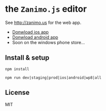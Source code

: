 # the `Zanimo.js` editor

See http://zanimo.us for the web app.

* [Donwload ios app](https://itunes.apple.com/us/app/zanimo.js-editor/id817151357?mt=8)
* [Donwload android app](https://play.google.com/store/apps/details?id=com.fortytwoloops.zanimo)
* Soon on the windows phone store...

## Install & setup

```
npm install
```

```
npm run dev|staging|prod|ios|android|wp8|all
```

## License

MIT
